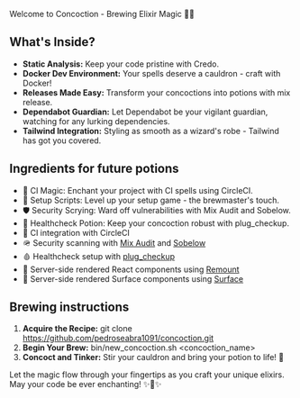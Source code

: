 Welcome to Concoction - Brewing Elixir Magic 🧙‍♂️

## What's Inside?
  - **Static Analysis:** Keep your code pristine with Credo.
  - **Docker Dev Environment:** Your spells deserve a cauldron - craft with Docker!
  - **Releases Made Easy:** Transform your concoctions into potions with mix release.
  - **Dependabot Guardian:** Let Dependabot be your vigilant guardian, watching for any lurking dependencies.
  - **Tailwind Integration:** Styling as smooth as a wizard's robe - Tailwind has got you covered.

## Ingredients for future potions
  - 🔮 CI Magic: Enchant your project with CI spells using CircleCI.
  - 🚀 Setup Scripts: Level up your setup game - the brewmaster's touch.
  - 🛡️ Security Scrying: Ward off vulnerabilities with Mix Audit and Sobelow.
  - 💉 Healthcheck Potion: Keep your concoction robust with plug_checkup.
  - 🔧 CI integration with CircleCI
  - 🪖 Security scanning with [Mix Audit](https://hex.pm/packages/mix_audit) and [Sobelow](https://hexdocs.pm/sobelow/readme.html)
  - 🩸 Healthcheck setup with [plug_checkup](https://hexdocs.pm/plug_checkup/api-reference.html)
  - 🧰 Server-side rendered React components using [Remount](https://github.com/rstacruz/remount)
  - 🧰 Server-side rendered Surface components using [Surface](https://github.com/surface-ui/surface)

## Brewing instructions
1. **Acquire the Recipe:** git clone https://github.com/pedroseabra1091/concoction.git
2. **Begin Your Brew:** bin/new_concoction.sh <concoction_name>
2. **Concoct and Tinker:** Stir your cauldron and bring your potion to life! 🍵

Let the magic flow through your fingertips as you craft your unique elixirs. May your code be ever enchanting! ✨📜✨
